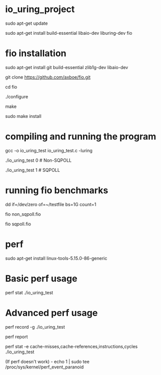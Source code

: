 # io_uring_project

sudo apt-get update

sudo apt-get install build-essential libaio-dev liburing-dev fio


# fio installation

sudo apt-get install git build-essential zlib1g-dev libaio-dev

git clone https://github.com/axboe/fio.git

cd fio

./configure

make

sudo make install

# compiling and running the program

gcc -o io_uring_test io_uring_test.c -luring

./io_uring_test 0  # Non-SQPOLL

./io_uring_test 1  # SQPOLL

# running fio benchmarks
dd if=/dev/zero of=~/testfile bs=1G count=1

fio non_sqpoll.fio

fio sqpoll.fio

# perf

sudo apt-get install linux-tools-5.15.0-86-generic

# Basic perf usage

perf stat ./io_uring_test

# Advanced perf usage

perf record -g ./io_uring_test

perf report

perf stat -e cache-misses,cache-references,instructions,cycles ./io_uring_test

(If perf doesn't work) - echo 1 | sudo tee /proc/sys/kernel/perf_event_paranoid 
